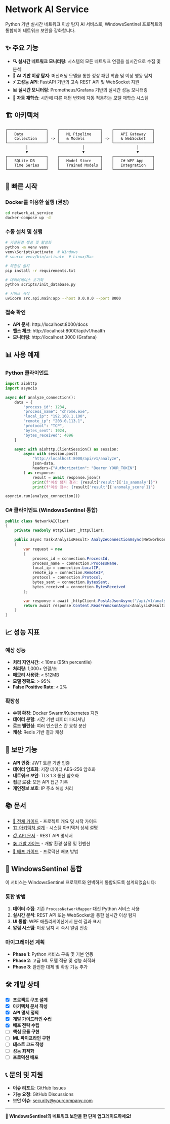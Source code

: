 # Network AI Service

Python 기반 실시간 네트워크 이상 탐지 AI 서비스로, WindowsSentinel 프로젝트와 통합되어 네트워크 보안을 강화합니다.

## ✨ 주요 기능

- **🔍 실시간 네트워크 모니터링**: 시스템의 모든 네트워크 연결을 실시간으로 수집 및 분석
- **🧠 AI 기반 이상 탐지**: 머신러닝 모델을 통한 정상 패턴 학습 및 이상 행동 탐지
- **⚡ 고성능 API**: FastAPI 기반의 고속 REST API 및 WebSocket 지원
- **📊 실시간 모니터링**: Prometheus/Grafana 기반의 실시간 성능 모니터링
- **🔧 자동 재학습**: 시간에 따른 패턴 변화에 자동 적응하는 모델 재학습 시스템

## 🏗️ 아키텍처

```
┌─────────────────┐    ┌──────────────────┐    ┌─────────────────┐
│   Data          │    │   ML Pipeline    │    │   API Gateway   │
│   Collection    │ -> │   & Models       │ -> │   & WebSocket   │
└─────────────────┘    └──────────────────┘    └─────────────────┘
         │                        │                       │
         ▼                        ▼                       ▼
┌─────────────────┐    ┌──────────────────┐    ┌─────────────────┐
│   SQLite DB     │    │   Model Store    │    │   C# WPF App    │
│   Time Series   │    │   Trained Models │    │   Integration   │
└─────────────────┘    └──────────────────┘    └─────────────────┘
```

## 🚀 빠른 시작

### Docker를 이용한 실행 (권장)

```bash
cd network_ai_service
docker-compose up -d
```

### 수동 설치 및 실행

```bash
# 가상환경 생성 및 활성화
python -m venv venv
venv\Scripts\activate  # Windows
# source venv/bin/activate  # Linux/Mac

# 의존성 설치
pip install -r requirements.txt

# 데이터베이스 초기화
python scripts/init_database.py

# 서비스 시작
uvicorn src.api.main:app --host 0.0.0.0 --port 8000
```

### 접속 확인

- **API 문서**: http://localhost:8000/docs
- **헬스 체크**: http://localhost:8000/api/v1/health
- **모니터링**: http://localhost:3000 (Grafana)

## 📊 사용 예제

### Python 클라이언트

```python
import aiohttp
import asyncio

async def analyze_connection():
    data = {
        "process_id": 1234,
        "process_name": "chrome.exe",
        "local_ip": "192.168.1.100",
        "remote_ip": "203.0.113.1",
        "protocol": "TCP",
        "bytes_sent": 1024,
        "bytes_received": 4096
    }

    async with aiohttp.ClientSession() as session:
        async with session.post(
            "http://localhost:8000/api/v1/analyze",
            json=data,
            headers={"Authorization": "Bearer YOUR_TOKEN"}
        ) as response:
            result = await response.json()
            print(f"이상 탐지 결과: {result['result']['is_anomaly']}")
            print(f"이상 점수: {result['result']['anomaly_score']}")

asyncio.run(analyze_connection())
```

### C# 클라이언트 (WindowsSentinel 통합)

```csharp
public class NetworkAIClient
{
    private readonly HttpClient _httpClient;

    public async Task<AnalysisResult> AnalyzeConnectionAsync(NetworkConnection connection)
    {
        var request = new
        {
            process_id = connection.ProcessId,
            process_name = connection.ProcessName,
            local_ip = connection.LocalIP,
            remote_ip = connection.RemoteIP,
            protocol = connection.Protocol,
            bytes_sent = connection.BytesSent,
            bytes_received = connection.BytesReceived
        };

        var response = await _httpClient.PostAsJsonAsync("/api/v1/analyze", request);
        return await response.Content.ReadFromJsonAsync<AnalysisResult>();
    }
}
```

## 📈 성능 지표

### 예상 성능

- **처리 지연시간**: < 10ms (95th percentile)
- **처리량**: 1,000+ 연결/초
- **메모리 사용량**: < 512MB
- **모델 정확도**: > 95%
- **False Positive Rate**: < 2%

### 확장성

- **수평 확장**: Docker Swarm/Kubernetes 지원
- **데이터 분할**: 시간 기반 데이터 파티셔닝
- **로드 밸런싱**: 여러 인스턴스 간 요청 분산
- **캐싱**: Redis 기반 결과 캐싱

## 🔐 보안 기능

- **API 인증**: JWT 토큰 기반 인증
- **데이터 암호화**: 저장 데이터 AES-256 암호화
- **네트워크 보안**: TLS 1.3 통신 암호화
- **접근 로깅**: 모든 API 접근 기록
- **개인정보 보호**: IP 주소 해싱 처리

## 📚 문서

- [📖 전체 가이드](CLAUDE.md) - 프로젝트 개요 및 시작 가이드
- [🏗️ 아키텍처 설계](docs/architecture.md) - 시스템 아키텍처 상세 설명
- [📋 API 문서](docs/api-reference.md) - REST API 명세서
- [🛠️ 개발 가이드](docs/development.md) - 개발 환경 설정 및 컨벤션
- [🚀 배포 가이드](docs/deployment.md) - 프로덕션 배포 방법

## 🤝 WindowsSentinel 통합

이 서비스는 WindowsSentinel 프로젝트와 완벽하게 통합되도록 설계되었습니다:

### 통합 방법

1. **데이터 수집**: 기존 `ProcessNetworkMapper` 대신 Python 서비스 사용
2. **실시간 분석**: REST API 또는 WebSocket을 통한 실시간 이상 탐지
3. **UI 통합**: WPF 애플리케이션에서 분석 결과 표시
4. **알림 시스템**: 이상 탐지 시 즉시 알림 전송

### 마이그레이션 계획

- **Phase 1**: Python 서비스 구축 및 기본 연동
- **Phase 2**: 고급 ML 모델 적용 및 성능 최적화
- **Phase 3**: 완전한 대체 및 확장 기능 추가

## 🛠️ 개발 상태

- [x] **프로젝트 구조 설계**
- [x] **아키텍처 문서 작성**
- [x] **API 명세 정의**
- [x] **개발 가이드라인 수립**
- [x] **배포 전략 수립**
- [ ] **핵심 모듈 구현**
- [ ] **ML 파이프라인 구현**
- [ ] **테스트 코드 작성**
- [ ] **성능 최적화**
- [ ] **프로덕션 배포**

## 📞 문의 및 지원

- **이슈 리포트**: GitHub Issues
- **기능 요청**: GitHub Discussions
- **보안 이슈**: security@yourcompany.com

---

**🌟 WindowsSentinel의 네트워크 보안을 한 단계 업그레이드하세요!**
